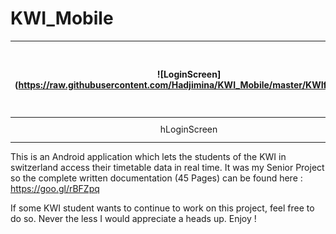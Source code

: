 KWI_Mobile
==========

| ![LoginScreen](https://raw.githubusercontent.com/Hadjimina/KWI_Mobile/master/KWIfront.png  | ![Table](https://raw.githubusercontent.com/Hadjimina/KWI_Mobile/master/table.png) | ![Settings](https://raw.githubusercontent.com/Hadjimina/KWI_Mobile/master/settings.png) |
|:---:|:---:|:---:|
| hLoginScreen | Overview Table | Settings |

This is an Android application which lets the students of the KWI in switzerland access their timetable data in real time.
It was my Senior Project so the complete written documentation (45 Pages) can be found here : https://goo.gl/rBFZpq

If some KWI student wants to continue to work on this project, feel free to do so. Never the less I would appreciate a heads up. Enjoy !
